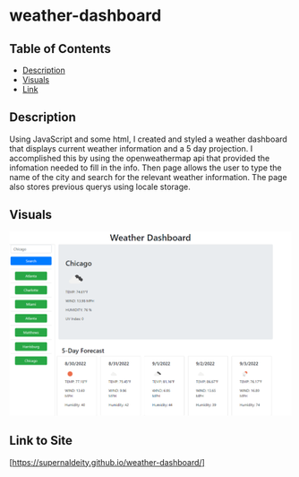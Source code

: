 # weather-dashboard
## Table of Contents

* [Description](#description)
* [Visuals](#visuals)
* [Link](#link-to-site)

## Description

Using JavaScript and some html, I created and styled a weather dashboard that displays current weather information and a 5 day projection. I accomplished this by using the openweathermap api that provided the infomation needed to fill in the info. Then page allows the user to type the name of the city and search for the relevant weather information. The page also stores previous querys using locale storage. 

## Visuals
![Screenshot of Page](./assets/WeatherDashboard.png)

## Link to Site
[https://supernaldeity.github.io/weather-dashboard/]
